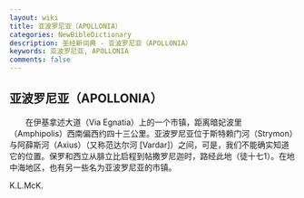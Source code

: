 ```yaml
---
layout: wiki
title: 亚波罗尼亚（APOLLONIA）
categories: NewBibleDictionary
description: 圣经新词典 - 亚波罗尼亚（APOLLONIA）
keywords: 亚波罗尼亚, APOLLONIA
comments: false
---
```


## 亚波罗尼亚（APOLLONIA）

　　在伊基拿述大道（Via Egnatia）上的一个市镇，距离暗妃波里（Amphipolis）西南偏西约四十三公里。亚波罗尼亚位于斯特赖门河（Strymon）与阿薛斯河（Axius）（又称范达尔河 [Vardar]）之间，可是，我们不能确实知道它的位置。保罗和西立从腓立比启程到帖撒罗尼迦时，路经此地（徒十七1）。在地中海地区，也有另一些名为亚波罗尼亚的市镇。

K.L.McK.
